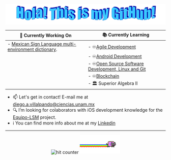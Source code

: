 <p align="center">
  <img src="https://github.com/Dialvive/Dialvive/blob/master/images/HolaMundo.png?raw=true" style="max-width: 100%;" alt="Hello World!" />
</p>

  
<p align="center">
  
| :floppy_disk: Currently Working On | :books: Currently Learning         |
| ---------------------------------- | ---------------------------------- |
| - [Mexican Sign Language multi-environment dictionary](https://github.com/Equipo-LSM). | - :infinity:[Agile Development](https://www.coursera.org/specializations/agile-development)  |
|   | - :infinity:[Android Development](https://es.coursera.org/specializations/programacion-android) |
|   | - :infinity:[Open Source Software Development, Linux and Git](https://www.coursera.org/specializations/oss-development-linux-git)
|   | - :infinity:[Blockchain](https://www.coursera.org/specializations/blockchain)
|   | - :classical_building: Superior Algebra II
</p>


  - :mailbox: Let's get in contact! E-mail me at diego.a.villalpando@ciencias.unam.mx
  - :mag: I’m looking for colaborators with iOS development knowledge for the [Equipo-LSM](https://github.com/Equipo-LSM) project.
  - :information_source: You can find more info about me at my [Linkedin](https://www.linkedin.com/in/diegovillalpando/)
 

  <hr>

  <div align="center">
    <img src="https://profile-counter.glitch.me/dialvive/count.svg" alt="hit counter" align="center">
    <img src="https://github.com/Dialvive/Dialvive/blob/master/images/nyan.gif?raw=true" style="width: 25%;" alt="Nyan!" />
  </div>



